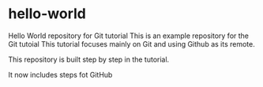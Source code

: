 # hello-world
Hello World repository for Git tutorial
This is an example repository for the Git tutoial
This tutorial focuses mainly on Git and using Github as its remote.

This repository is built step by step in the tutorial.

It now includes steps fot GitHub
